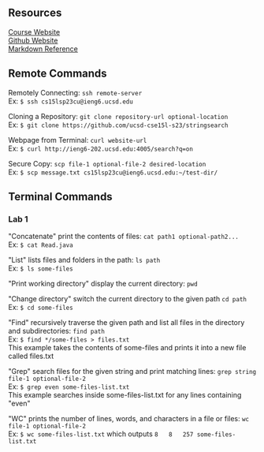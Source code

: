 ## Resources
[Course Website](https://ucsd-cse15l-s23.github.io/)\
[Github Website](https://yourcousinfrog.github.io/cse15l-lab-reports/)\
[Markdown Reference](https://commonmark.org/help/)

## Remote Commands

Remotely Connecting: `ssh remote-server`\
Ex: `$ ssh cs15lsp23cu@ieng6.ucsd.edu`

Cloning a Repository: `git clone repository-url optional-location`\
Ex: `$ git clone https://github.com/ucsd-cse15l-s23/stringsearch`

Webpage from Terminal: `curl website-url`\
Ex: `$ curl http://ieng6-202.ucsd.edu:4005/search?q=on`

Secure Copy: `scp file-1 optional-file-2 desired-location`\
Ex: `$ scp message.txt cs15lsp23cu@ieng6.ucsd.edu:~/test-dir/`

## Terminal Commands
### Lab 1
"Concatenate" print the contents of files: `cat path1 optional-path2...`\
Ex: `$ cat Read.java`

"List" lists files and folders in the path: `ls path`\
Ex: `$ ls some-files`

"Print working directory" display the current directory: `pwd`

"Change directory" switch the current directory to the given path `cd path`\
Ex: `$ cd some-files`

"Find" recursively traverse the given path and list all files in the directory and subdirectories: `find path`\
Ex: `$ find */some-files > files.txt`\
This example takes the contents of some-files and prints it into a new file called files.txt

"Grep" search files for the given string and print matching lines: `grep string file-1 optional-file-2`\
Ex: `$ grep even some-files-list.txt`\
This example searches inside some-files-list.txt for any lines containing "even"

"WC" prints the number of lines, words, and characters in a file or files: `wc file-1 optional-file-2`\
Ex: `$ wc some-files-list.txt` which outputs `8   8   257 some-files-list.txt`

